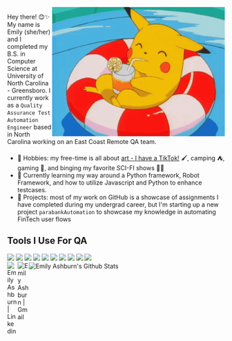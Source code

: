 

<img align='right' src="https://github.com/emilyashburn/emilyashburn/blob/main/pikachu-swimming-pool.gif" style="width: 400px;"/>

Hey there! 😊✨ My name is Emily (she/her) and I completed my B.S. in Computer Science at University of North Carolina - Greensboro. I currently work as a ```Quality Assurance Test Automation Engineer``` based in North Carolina working on an East Coast Remote QA team. 


- 🎨 Hobbies: my free-time is all about [art - I have a TikTok!](https://www.tiktok.com/@winfieid99) 🖌️, camping ⛺, gaming 👾, and binging my favorite SCI-FI shows 👩‍🚀
- 🌱 Currently learning my way around a Python framework, Robot Framework, and how to utilize Javascript and Python to enhance testcases. 
- 🤖 Projects: most of my work on GitHub is a showcase of assignments I have completed during my undergrad career, but I'm starting up a new project ```parabankAutomation``` to showcase my knowledge in automating FinTech user flows 
## Tools I Use For QA
<div>
<img src="https://img.shields.io/badge/Python-14354C?style=for-the-badge&logo=python&logoColor=white">  <img src="https://img.shields.io/badge/javascript%20-%23323330.svg?&style=for-the-badge&logo=javascript&logoColor=%23F7DF1E">   <img src="https://img.shields.io/badge/Powershell-2CA5E0?style=for-the-badge&logo=powershell&logoColor=white">  <img src="https://img.shields.io/badge/html5%20-%23E34F26.svg?&style=for-the-badge&logo=html5&logoColor=white">     <img src="https://img.shields.io/badge/Sourcetree-0052CC?style=for-the-badge&logo=Sourcetree&logoColor=white">  <img src="https://img.shields.io/badge/Bitbucket-0747a6?style=for-the-badge&logo=bitbucket&logoColor=white">    <img src="https://img.shields.io/badge/Notepad++-90E59A.svg?style=for-the-badge&logo=notepad%2B%2B&logoColor=black">    <img src="https://img.shields.io/badge/PyCharm-000000.svg?&style=for-the-badge&logo=PyCharm&logoColor=white">   <img src="https://img.shields.io/badge/Trello-0052CC?style=for-the-badge&logo=trello&logoColor=white">  <img src="https://img.shields.io/badge/Jira-0052CC?style=for-the-badge&logo=Jira&logoColor=white">
</div>

<img align="center" src="https://github-readme-stats.vercel.app/api?username=emilyashburn&&show_icons=true&theme=radical" alt="Emily Ashburn's Github Stats">

<a href="https://www.linkedin.com/in/emily-ashburn-562016180/">
    <img align="left" alt="Emily Ashburn | Linkedin" width="24px" src="https://github.com/TheDudeThatCode/TheDudeThatCode/blob/master/Assets/Linkedin.svg" />
</a>
<a href="mailto:enashburn99@gmail.com">
    <img align="left" alt="Emily Ashburn | Gmail" width="26px" src="https://github.com/TheDudeThatCode/TheDudeThatCode/blob/master/Assets/Gmail.svg" />
</a>

<!--
**emilyashburn/emilyashburn** is a ✨ _special_ ✨ repository because its `README.md` (this file) appears on your GitHub profile.

Here are some ideas to get you started:

- 🔭 I’m currently working on ...
- 🌱 I’m currently learning ...
- 👯 I’m looking to collaborate on ...
- 🤔 I’m looking for help with ...
- 💬 Ask me about ...
- 📫 How to reach me: ...
- 😄 Pronouns: ...
- ⚡ Fun fact: ...
-->
